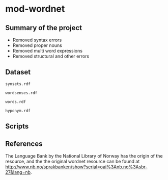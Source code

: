 # mod-wordnet

## Summary of the project
- Removed syntax errors
- Removed proper nouns
- Removed multi word expressions
- Removed structural and other errors

## Dataset
`synsets.rdf`

`wordsenses.rdf`

`words.rdf`

`hyponym.rdf`

## Scripts

## References
The Language Bank by the National Library of Norway has the origin of the resource, and the 
the original wordnet resource can be found at http://www.nb.no/sprakbanken/show?serial=oai%3Anb.no%3Asbr-27&lang=nb.
